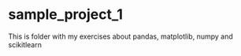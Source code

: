 # sample_project_1
This is folder with my exercises about pandas, matplotlib, numpy and scikitlearn
